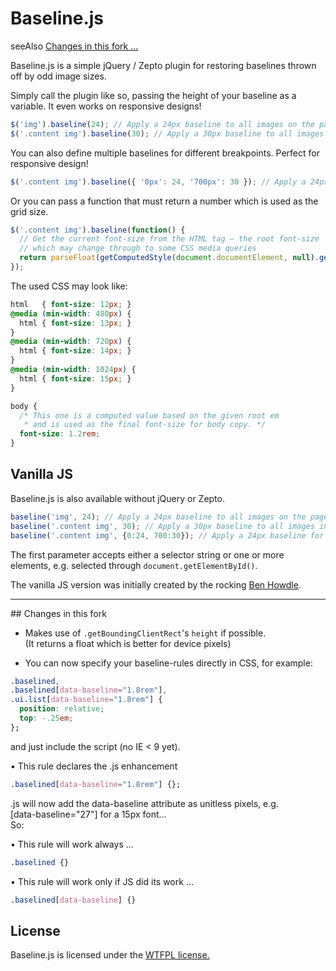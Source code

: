 # Baseline.js

seeAlso [Changes in this fork ...](#CHANGES)

Baseline.js is a simple jQuery / Zepto plugin for restoring baselines thrown off by odd image sizes.

Simply call the plugin like so, passing the height of your baseline as a variable. It even works on responsive designs!

```javascript
$('img').baseline(24); // Apply a 24px baseline to all images on the page
$('.content img').baseline(30); // Apply a 30px baseline to all images inside .content
```

You can also define multiple baselines for different breakpoints. Perfect for responsive design!

```javascript
$('.content img').baseline({ '0px': 24, '700px': 30 }); // Apply a 24px baseline for all widths, 30px for widths above 700px
```

Or you can pass a function that must return a number which is used as the grid size.

```javascript
$('.content img').baseline(function() {
  // Get the current font-size from the HTML tag – the root font-size `rem` –
  // which may change through to some CSS media queries
  return parseFloat(getComputedStyle(document.documentElement, null).getPropertyValue('font-size'));
});
```

The used CSS may look like:

```css
html   { font-size: 12px; }
@media (min-width: 480px) {
  html { font-size: 13px; }
}
@media (min-width: 720px) {
  html { font-size: 14px; }
}
@media (min-width: 1024px) {
  html { font-size: 15px; }
}

body {
  /* This one is a computed value based on the given root em
   * and is used as the final font-size for body copy. */
  font-size: 1.2rem;
}
```


## Vanilla JS

Baseline.js is also available without jQuery or Zepto.

```javascript
baseline('img', 24); // Apply a 24px baseline to all images on the page
baseline('.content img', 30); // Apply a 30px baseline to all images inside .content
baseline('.content img', {0:24, 700:30}); // Apply a 24px baseline for all widths, 30px for widths above 700px
```

The first parameter accepts either a selector string or one or more elements, e.g. selected through `document.getElementById()`.

The vanilla JS version was initially created by the rocking [Ben Howdle](https://twitter.com/benhowdle).

---
<a name='CHANGES'/>
## Changes in this fork

- Makes use of `.getBoundingClientRect`'s `height` if possible. <br>(It returns a float which is better for device pixels)

- You can now specify your baseline-rules directly in CSS, for example:

```css
.baselined,
.baselined[data-baseline="1.8rem"],
.ui.list[data-baseline="1.8rem"] {
  position: relative;
  top: -.25em;
};
```

and just include the script (no IE < 9 yet).

• This rule declares the .js enhancement
```css
.baselined[data-baseline="1.8rem"] {};
```
.js will now add the data-baseline attribute as unitless pixels, e.g. <br>[data-baseline="27"] for a 15px font...<br>
So:

• This rule will work always ...
```css
.baselined {}
```

• This rule will work only if JS did its work ...
```css
.baselined[data-baseline] {}
```

## License

Baseline.js is licensed under the [WTFPL license.](http://sam.zoy.org/wtfpl/)
